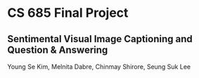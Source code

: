 # CS 685 Final Project
## Sentimental Visual Image Captioning and Question & Answering
Young Se Kim, Melnita Dabre, Chinmay Shirore, Seung Suk Lee
